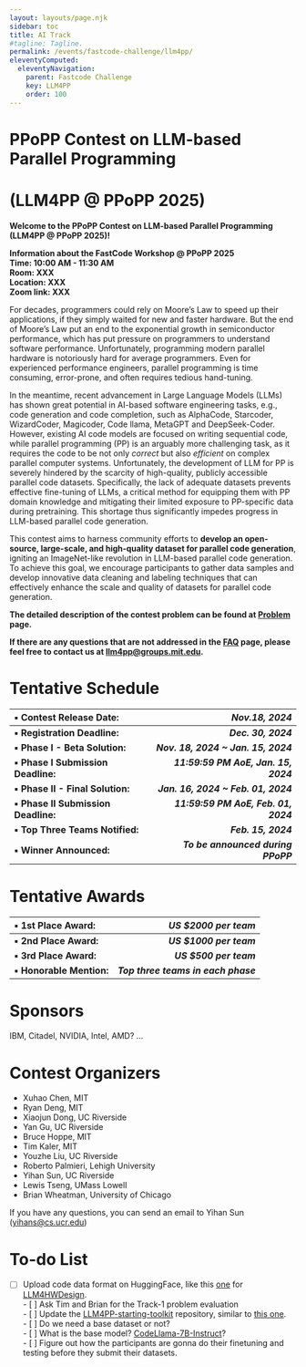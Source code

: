 ```yaml
---
layout: layouts/page.njk
sidebar: toc
title: AI Track
#tagline: Tagline.
permalink: /events/fastcode-challenge/llm4pp/
eleventyComputed:
  eleventyNavigation:
    parent: Fastcode Challenge
    key: LLM4PP
    order: 100
---
```


# **PPoPP Contest on LLM-based Parallel Programming** 

# **(LLM4PP @ PPoPP 2025\)**

**Welcome to the PPoPP Contest on LLM-based Parallel Programming (LLM4PP @ PPoPP 2025)\!**

**Information about the FastCode Workshop @ PPoPP 2025**  
**Time: 10:00 AM \- 11:30 AM**  
**Room: XXX**  
**Location: XXX**  
**Zoom link: XXX**

For decades, programmers could rely on Moore’s Law to speed up their applications, if they simply waited for new and faster hardware. But the end of Moore’s Law put an end to the exponential growth in semiconductor performance, which has put pressure on programmers to understand software performance. Unfortunately, programming modern parallel hardware is notoriously hard for average programmers. Even for experienced performance engineers, parallel programming is time consuming, error-prone, and often requires tedious hand-tuning.

In the meantime, recent advancement in Large Language Models (LLMs) has shown great potential in AI-based software engineering tasks, e.g., code generation and code completion, such as AlphaCode, Starcoder, WizardCoder, Magicoder, Code llama, MetaGPT and DeepSeek-Coder. However, existing AI code models are focused on writing sequential code, while parallel programming (PP) is an arguably more challenging task, as it requires the code to be not only *correct* but also *efficient* on complex parallel computer systems. Unfortunately, the development of LLM for PP is severely hindered by the scarcity of high-quality, publicly accessible parallel code datasets. Specifically, the lack of adequate datasets prevents effective fine-tuning of LLMs, a critical method for equipping them with PP domain knowledge and mitigating their limited exposure to PP-specific data during pretraining. This shortage thus significantly impedes progress in LLM-based parallel code generation.

This contest aims to harness community efforts to **develop an open-source, large-scale, and high-quality dataset for parallel code generation**, igniting an ImageNet-like revolution in LLM-based parallel code generation. To achieve this goal, we encourage participants to gather data samples and develop innovative data cleaning and labeling techniques that can effectively enhance the scale and quality of datasets for parallel code generation.

**The detailed description of the contest problem can be found at [Problem](https://docs.google.com/document/d/1f8fpG1-no19tJraLUOvOLqqC-7jit4CtBplDzGz4S6Q/edit?usp=sharing) page.**

**If there are any questions that are not addressed in the [FAQ](https://SpeedCodeOrg.github.io/LLM4PP/faq.html) page, please feel free to contact us at [llm4pp@groups.mit.edu](https://nvlabs.github.io/LLM4HWDesign/llm4hwdesign@groups.gatech.edu).**

# Tentative Schedule

| ▪ Contest Release Date: | *Nov.18, 2024* |
| :---- | ----: |
| **▪ Registration Deadline:** | ***Dec. 30, 2024*** |
| **▪ Phase I \- Beta Solution:** | ***Nov. 18, 2024 \~ Jan. 15, 2024*** |
| **▪ Phase I Submission Deadline:** | ***11:59:59 PM AoE, Jan. 15, 2024*** |
| **▪ Phase II \- Final Solution:** | ***Jan. 16, 2024 \~ Feb. 01, 2024*** |
| **▪ Phase II Submission Deadline:** | ***11:59:59 PM AoE, Feb. 01, 2024*** |
| **▪ Top Three Teams Notified:** | ***Feb. 15, 2024*** |
| **▪ Winner Announced:** | ***To be announced during PPoPP*** |

# Tentative Awards

| ▪ 1st Place Award: | *US $2000 per team* |
| :---- | ----: |
| **▪ 2nd Place Award:** | ***US $1000 per team*** |
| **▪ 3rd Place Award:** | ***US $500 per team*** |
| **▪ Honorable Mention:** | ***Top three teams in each phase*** |

# Sponsors

IBM, Citadel, NVIDIA, Intel, AMD? … 

# Contest Organizers

* Xuhao Chen, MIT  
* Ryan Deng, MIT  
* Xiaojun Dong, UC Riverside  
* Yan Gu, UC Riverside  
* Bruce Hoppe, MIT  
* Tim Kaler, MIT  
* Youzhe Liu, UC Riverside  
* Roberto Palmieri, Lehigh University  
* Yihan Sun, UC Riverside  
* Lewis Tseng, UMass Lowell  
* Brian Wheatman, University of Chicago

If you have any questions, you can send an email to Yihan Sun ([yihans@cs.ucr.edu](mailto:yihans@cs.ucr.edu))

# To-do List

- [ ] Upload code data format on HuggingFace, like this [one](https://huggingface.co/datasets/GaTech-EIC/MG-Verilog) for [LLM4HWDesign](https://nvlabs.github.io/LLM4HWDesign/problem.html).  
      - [ ] Ask Tim and Brian for the Track-1 problem evaluation   
      - [ ] Update the [LLM4PP-starting-toolkit](https://github.com/SpeedCodeOrg/LLM4PP) repository, similar to [this one](https://github.com/GATECH-EIC/LLM4HWDesign_Starting_Toolkit).  
      - [ ] Do we need a base dataset or not?   
      - [ ] What is the base model? [CodeLlama-7B-Instruct](https://huggingface.co/meta-llama/CodeLlama-7b-Instruct-hf)?   
      - [ ] Figure out how the participants are gonna do their finetuning and testing before they submit their datasets.